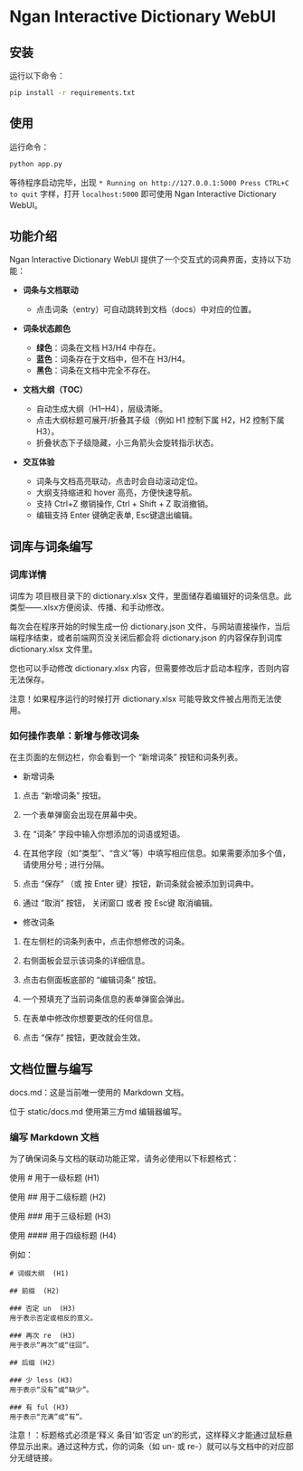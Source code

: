 # Ngan Interactive Dictionary WebUI
## 安装

运行以下命令：

```bash
pip install -r requirements.txt
```

## 使用

运行命令：

```bash
python app.py
```

等待程序启动完毕，出现 `* Running on http://127.0.0.1:5000 Press CTRL+C to quit` 字样，打开 `localhost:5000` 即可使用 Ngan Interactive Dictionary WebUI。

## 功能介绍

Ngan Interactive Dictionary WebUI 提供了一个交互式的词典界面，支持以下功能：

- **词条与文档联动**
  - 点击词条（entry）可自动跳转到文档（docs）中对应的位置。

- **词条状态颜色**
  - **绿色**：词条在文档 H3/H4 中存在。
  - **蓝色**：词条存在于文档中，但不在 H3/H4。
  - **黑色**：词条在文档中完全不存在。

- **文档大纲（TOC）**
  - 自动生成大纲（H1–H4），层级清晰。
  - 点击大纲标题可展开/折叠其子级（例如 H1 控制下属 H2，H2 控制下属 H3）。
  - 折叠状态下子级隐藏，小三角箭头会旋转指示状态。

- **交互体验**
  - 词条与文档高亮联动，点击时会自动滚动定位。
  - 大纲支持缩进和 hover 高亮，方便快速导航。
  - 支持 Ctrl+Z 撤销操作, Ctrl + Shift + Z 取消撤销。
  - 编辑支持 Enter 键确定表单, Esc键退出编辑。

## 词库与词条编写

### 词库详情

词库为 项目根目录下的 dictionary.xlsx 文件，里面储存着编辑好的词条信息。此类型——.xlsx方便阅读、传播、和手动修改。

每次会在程序开始的时候生成一份 dictionary.json 文件，与网站直接操作，当后端程序结束，或者前端网页没关闭后都会将 dictionary.json 的内容保存到词库 dictionary.xlsx 文件里。

您也可以手动修改 dictionary.xlsx 内容，但需要修改后才启动本程序，否则内容无法保存。

注意！如果程序运行的时候打开 dictionary.xlsx 可能导致文件被占用而无法使用。

### 如何操作表单：新增与修改词条
在主页面的左侧边栏，你会看到一个 “新增词条” 按钮和词条列表。

- 新增词条
1. 点击 “新增词条” 按钮。

2. 一个表单弹窗会出现在屏幕中央。

3. 在 “词条” 字段中输入你想添加的词语或短语。

4. 在其他字段（如“类型”、“含义”等）中填写相应信息。如果需要添加多个值，请使用分号 ; 进行分隔。

5. 点击 “保存” （或 按 Enter 键）按钮，新词条就会被添加到词典中。

6. 通过 “取消” 按钮， 关闭窗口 或者 按 Esc键 取消编辑。

- 修改词条

1. 在左侧栏的词条列表中，点击你想修改的词条。

2. 右侧面板会显示该词条的详细信息。

3. 点击右侧面板底部的 “编辑词条” 按钮。

4. 一个预填充了当前词条信息的表单弹窗会弹出。

5. 在表单中修改你想要更改的任何信息。

6. 点击 “保存” 按钮，更改就会生效。

## 文档位置与编写

docs.md：这是当前唯一使用的 Markdown 文档。

位于 static/docs.md 使用第三方md 编辑器编写。

### 编写 Markdown 文档
为了确保词条与文档的联动功能正常，请务必使用以下标题格式：

使用 #  用于一级标题 (H1)

使用 ##  用于二级标题 (H2)

使用 ###  用于三级标题 (H3)

使用 ####  用于四级标题 (H4)

例如：

```
# 词缀大纲  (H1)

## 前缀  (H2)

### 否定 un  (H3)
用于表示否定或相反的意义。

### 再次 re  (H3)
用于表示“再次”或“往回”。

## 后缀 (H2)

### 少 less (H3)
用于表示“没有”或“缺少”。

### 有 ful (H3)
用于表示“充满”或“有”。
```

注意！：标题格式必须是‘释义 条目’如‘否定 un’的形式，这样释义才能通过鼠标悬停显示出来。通过这种方式，你的词条（如 un- 或 re-）就可以与文档中的对应部分无缝链接。